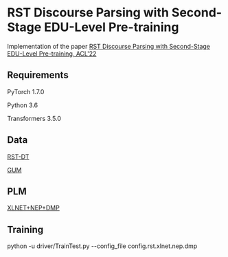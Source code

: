 # RST Discourse Parsing with Second-Stage EDU-Level Pre-training

Implementation of the paper [RST Discourse Parsing with Second-Stage EDU-Level Pre-training,  ACL'22](https://aclanthology.org/2022.acl-long.294/)



## Requirements

PyTorch 1.7.0

Python 3.6

Transformers 3.5.0



## Data

[RST-DT](https://catalog.ldc.upenn.edu/LDC2002T07)

[GUM](https://github.com/amir-zeldes/gum/tree/master/rst)



## PLM

[XLNET+NEP+DMP](https://drive.google.com/file/d/1mOsePb4Gz9UmLzjbki-RO7f3tukJ8bna/view?usp=sharing)



## Training 

python -u driver/TrainTest.py  --config_file config.rst.xlnet.nep.dmp

